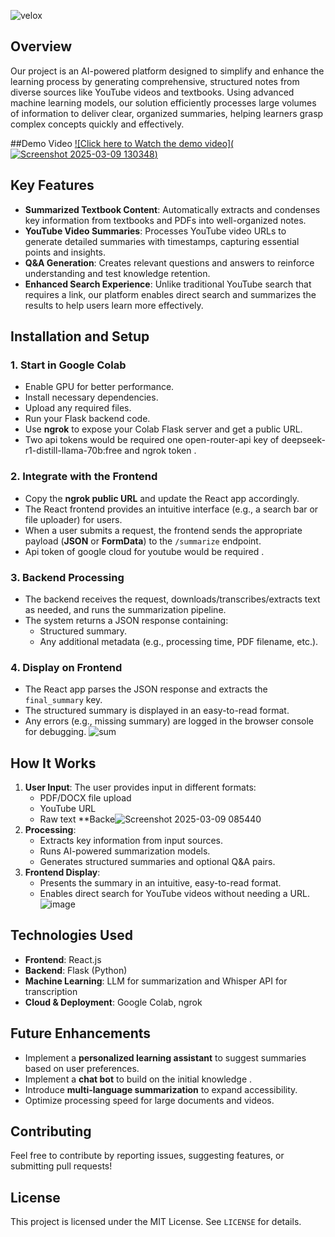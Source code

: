 ![velox](https://github.com/user-attachments/assets/8213e182-7ed4-477b-b626-8c4ae0ef4951)
## Overview
Our project is an AI-powered platform designed to simplify and enhance the learning process by generating comprehensive, structured notes from diverse sources like YouTube videos and textbooks. Using advanced machine learning models, our solution efficiently processes large volumes of information to deliver clear, organized summaries, helping learners grasp complex concepts quickly and effectively.

##Demo Video
[![Click here to Watch the demo video](![Screenshot 2025-03-09 130348](https://github.com/user-attachments/assets/90b15f3c-6326-4dcd-b646-3c932e406f89))](https://youtu.be/9z8Ess6Hjq8)  



## Key Features
- **Summarized Textbook Content**: Automatically extracts and condenses key information from textbooks and PDFs into well-organized notes.
- **YouTube Video Summaries**: Processes YouTube video URLs to generate detailed summaries with timestamps, capturing essential points and insights.
- **Q&A Generation**: Creates relevant questions and answers to reinforce understanding and test knowledge retention.
- **Enhanced Search Experience**: Unlike traditional YouTube search that requires a link, our platform enables direct search and summarizes the results to help users learn more effectively.

## Installation and Setup
### 1. Start in Google Colab
- Enable GPU for better performance.
- Install necessary dependencies.
- Upload any required files.
- Run your Flask backend code.
- Use **ngrok** to expose your Colab Flask server and get a public URL.
- Two api tokens would be required one open-router-api key of deepseek-r1-distill-llama-70b:free and ngrok token .

### 2. Integrate with the Frontend
- Copy the **ngrok public URL** and update the React app accordingly.
- The React frontend provides an intuitive interface (e.g., a search bar or file uploader) for users.
- When a user submits a request, the frontend sends the appropriate payload (**JSON** or **FormData**) to the `/summarize` endpoint.
- Api token of google cloud for youtube would be required .

### 3. Backend Processing
- The backend receives the request, downloads/transcribes/extracts text as needed, and runs the summarization pipeline.
- The system returns a JSON response containing:
  - Structured summary.
  - Any additional metadata (e.g., processing time, PDF filename, etc.).

### 4. Display on Frontend
- The React app parses the JSON response and extracts the `final_summary` key.
- The structured summary is displayed in an easy-to-read format.
- Any errors (e.g., missing summary) are logged in the browser console for debugging.
![sum](https://github.com/user-attachments/assets/566313c5-049a-4115-81e7-b327dd7f02b4)

  

## How It Works
1. **User Input**: The user provides input in different formats:
   - PDF/DOCX file upload
   - YouTube URL
   - Raw text
   **Backe![Screenshot 2025-03-09 085440](https://github.com/user-attachments/assets/5295cb18-0b11-4a78-947f-4737f87314ab)
3. **Processing**:
   - Extracts key information from input sources.
   - Runs AI-powered summarization models.
   - Generates structured summaries and optional Q&A pairs.
4. **Frontend Display**:
   - Presents the summary in an intuitive, easy-to-read format.
   - Enables direct search for YouTube videos without needing a URL.
     ![image](https://github.com/user-attachments/assets/0a2727c0-73bc-495f-ac39-57c864782727)
     


## Technologies Used
- **Frontend**: React.js
- **Backend**: Flask (Python)
- **Machine Learning**: LLM for summarization and Whisper API for transcription
- **Cloud & Deployment**: Google Colab, ngrok

## Future Enhancements
- Implement a **personalized learning assistant** to suggest summaries based on user preferences.
- Implement a **chat bot** to build on the initial knowledge .
- Introduce **multi-language summarization** to expand accessibility.
- Optimize processing speed for large documents and videos.

## Contributing
Feel free to contribute by reporting issues, suggesting features, or submitting pull requests!

## License
This project is licensed under the MIT License. See `LICENSE` for details.
